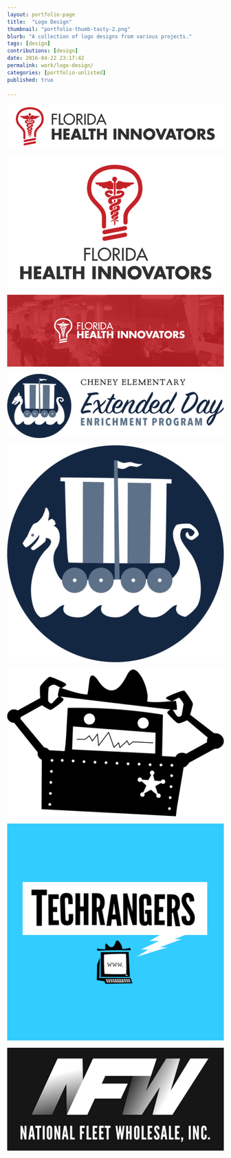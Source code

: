 ```yaml
---
layout: portfolio-page
title:  "Logo Design"
thumbnail: "portfolio-thumb-tasty-2.png"
blurb: "A collection of logo designs from various projects."
tags: [design]
contributions: [design]
date: 2016-04-22 23:17:42
permalink: work/logo-design/
categories: [portfolio-unlisted]
published: true

---
```


<p class="pimage wide">
  <img src="/img/portfolio/misc/flhealth-lightbulb-side.png" alt="Florida Health Innovators"/>
</p>

<p class="pimage">
  <img src="/img/portfolio/misc/flhealth-lightbulb-stacked.png" alt="Florida Health Innovators"/>
</p>

<p class="pimage wide">
  <img src="/img/portfolio/misc/bulb_outline_logo_bg-768x254.png" alt="Florida Health Innovators"/>
</p>

<p class="pimage wide">
  <img src="/img/portfolio/misc/cheney-elementary-extended-day-alt2-1024x303.png" alt="cheney-elementary-extended-day"/>
</p>

<p class="pimage">
  <img src="/img/portfolio/misc/cheney-elementary-1024x1024.png" alt="cheney-elementary"/>
</p>

<p class="pimage">
  <img src="/img/portfolio/misc/tr_robot.png" alt=""/>
</p>

<p class="pimage wide">
  <img src="/img/portfolio/misc/tr-logo-idea-with-text.png" alt=""/>
</p>

<p class="pimage wide">
  <img src="/img/portfolio/misc/national_fleet_wholesale_logo.png" alt=""/>
</p>
